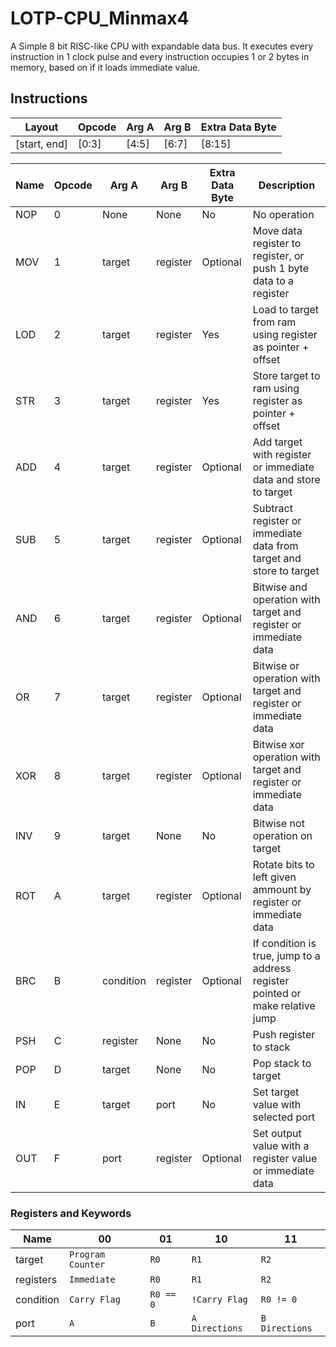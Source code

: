 # LOTP-CPU_Minmax4
A Simple 8 bit RISC-like CPU with expandable data bus. It executes every instruction in 1 clock pulse and every instruction occupies 1 or 2 bytes in memory, based on if it loads immediate value.

## Instructions

| Layout| Opcode | Arg A | Arg B | Extra Data Byte |
|------|--------|-----------|--|------------|
|[start, end]|  [0:3]      | [4:5]     | [6:7] | [8:15]  |

| Name | Opcode | Arg A | Arg B | Extra Data Byte | Description |
|------|--------|-----------|--|------------|-------------|
| NOP  | 0 | None      | None   | No         | No operation |
| MOV  | 1 | target    | register    | Optional   | Move data register to register, or push 1 byte data to a register |
| LOD  | 2 | target    | register    | Yes        | Load to target from ram using register as pointer + offset |
| STR  | 3 | target    | register    | Yes        | Store target to ram using register as pointer + offset |
| ADD  | 4 | target    | register    | Optional   | Add target with register or immediate data and store to target |
| SUB  | 5 | target    | register    | Optional   | Subtract register or immediate data from target and store to target |
| AND  | 6 | target    | register    | Optional   | Bitwise and operation with target and register or immediate data |
| OR   | 7 | target    | register    | Optional   | Bitwise or operation with target and register or immediate data |
| XOR  | 8 | target    | register    | Optional   | Bitwise xor operation with target and register or immediate data |
| INV  | 9 | target    | None   | No         | Bitwise not operation on target |
| ROT  | A | target    | register    | Optional   | Rotate bits to left given ammount by register or immediate data |
| BRC  | B | condition | register    | Optional   | If condition is true, jump to a address register pointed or make relative jump |
| PSH  | C | register       | None   | No         | Push register to stack   |
| POP  | D | target    | None   | No         | Pop stack to target   |
| IN   | E | target    | port   | No         | Set target value with selected port |
| OUT  | F | port      | register    | Optional   | Set output value with a register value or immediate data |

### Registers and Keywords

| Name | 00 | 01 | 10 | 11 |
|------|---|---|---|---|
| target | `Program Counter` | `R0` | `R1` | `R2` |
| registers | `Immediate` | `R0` | `R1` | `R2` |
| condition | `Carry Flag` | `R0 == 0` | `!Carry Flag` | `R0 != 0` |
| port | `A` | `B` | `A Directions` | `B Directions` |